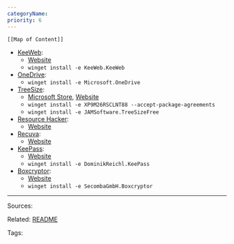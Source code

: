 ```yaml
---
categoryName: 
priority: 6
---
```

```dynamic-embed
[[Map of Content]]
```


<ul class="dataview list-view-ul"><li><span><a aria-label-position="top" aria-label="apps/KeeWeb.md" data-href="apps/KeeWeb.md" href="apps/KeeWeb.md" class="internal-link" target="_blank" rel="noopener">KeeWeb</a></span>: <ul class="dataview dataview-ul dataview-result-list-ul"><li class="dataview-result-list-li"><span><a aria-label-position="top" aria-label="https://keeweb.info/" rel="noopener" class="external-link" href="https://keeweb.info/" target="_blank">Website</a></span></li><li class="dataview-result-list-li"><span><code>winget install -e KeeWeb.KeeWeb</code></span></li></ul></li><li><span><a aria-label-position="top" aria-label="apps/OneDrive.md" data-href="apps/OneDrive.md" href="apps/OneDrive.md" class="internal-link" target="_blank" rel="noopener">OneDrive</a></span>: <ul class="dataview dataview-ul dataview-result-list-ul"><li class="dataview-result-list-li"><span><code>winget install -e Microsoft.OneDrive</code></span></li></ul></li><li><span><a aria-label-position="top" aria-label="apps/TreeSize.md" data-href="apps/TreeSize.md" href="apps/TreeSize.md" class="internal-link" target="_blank" rel="noopener">TreeSize</a></span>: <ul class="dataview dataview-ul dataview-result-list-ul"><li class="dataview-result-list-li"><span><a aria-label-position="top" aria-label="https://microsoft.com/store/apps/XP9M26RSCLNT88" rel="noopener" class="external-link" href="https://microsoft.com/store/apps/XP9M26RSCLNT88" target="_blank">Microsoft Store</a>, <a aria-label-position="top" aria-label="https://www.jam-software.com/treesize_free" rel="noopener" class="external-link" href="https://www.jam-software.com/treesize_free" target="_blank">Website</a></span></li><li class="dataview-result-list-li"><span><code>winget install -e XP9M26RSCLNT88 --accept-package-agreements</code></span></li><li class="dataview-result-list-li"><span><code>winget install -e JAMSoftware.TreeSizeFree</code></span></li></ul></li><li><span><a aria-label-position="top" aria-label="apps/Resource Hacker.md" data-href="apps/Resource Hacker.md" href="apps/Resource Hacker.md" class="internal-link" target="_blank" rel="noopener">Resource Hacker</a></span>: <ul class="dataview dataview-ul dataview-result-list-ul"><li class="dataview-result-list-li"><span><a aria-label-position="top" aria-label="http://www.angusj.com/resourceh*acker/#download" rel="noopener" class="external-link" href="http://www.angusj.com/resourceh*acker/#download" target="_blank">Website</a></span></li></ul></li><li><span><a aria-label-position="top" aria-label="apps/Recuva.md" data-href="apps/Recuva.md" href="apps/Recuva.md" class="internal-link" target="_blank" rel="noopener">Recuva</a></span>: <ul class="dataview dataview-ul dataview-result-list-ul"><li class="dataview-result-list-li"><span><a aria-label-position="top" aria-label="https://www.ccleaner.com/recuva/download" rel="noopener" class="external-link" href="https://www.ccleaner.com/recuva/download" target="_blank">Website</a></span></li></ul></li><li><span><a aria-label-position="top" aria-label="apps/KeePass.md" data-href="apps/KeePass.md" href="apps/KeePass.md" class="internal-link" target="_blank" rel="noopener">KeePass</a></span>: <ul class="dataview dataview-ul dataview-result-list-ul"><li class="dataview-result-list-li"><span><a aria-label-position="top" aria-label="https://keepass.info/download.html" rel="noopener" class="external-link" href="https://keepass.info/download.html" target="_blank">Website</a></span></li><li class="dataview-result-list-li"><span><code>winget install -e DominikReichl.KeePass</code></span></li></ul></li><li><span><a aria-label-position="top" aria-label="apps/Boxcryptor.md" data-href="apps/Boxcryptor.md" href="apps/Boxcryptor.md" class="internal-link" target="_blank" rel="noopener">Boxcryptor</a></span>: <ul class="dataview dataview-ul dataview-result-list-ul"><li class="dataview-result-list-li"><span><a aria-label-position="top" aria-label="https://www.boxcryptor.com/en/download/" rel="noopener" class="external-link" href="https://www.boxcryptor.com/en/download/" target="_blank">Website</a></span></li><li class="dataview-result-list-li"><span><code>winget install -e SecombaGmbH.Boxcryptor</code></span></li></ul></li></ul>

---


Sources:

Related:
[README](../README.md)

Tags:
